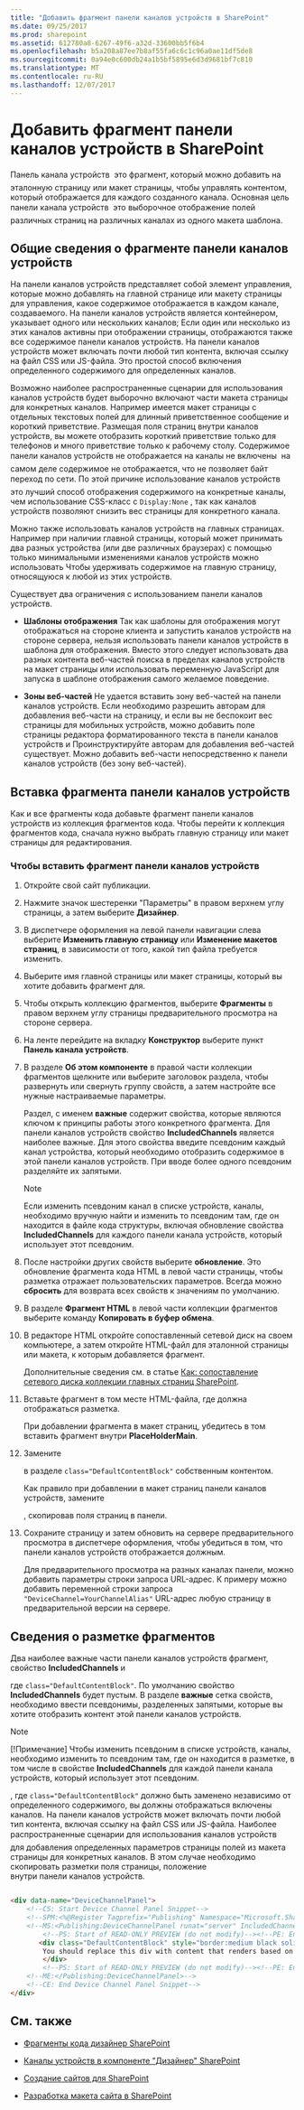 ```yaml
---
title: "Добавить фрагмент панели каналов устройств в SharePoint"
ms.date: 09/25/2017
ms.prod: sharepoint
ms.assetid: 612780a8-6267-49f6-a32d-33600bb5f6b4
ms.openlocfilehash: b5a208a87ee7b8af55fa6c6c1c96a0ae11df5de8
ms.sourcegitcommit: 0a94e0c600db24a1b5bf5895e6d3d9681bf7c810
ms.translationtype: MT
ms.contentlocale: ru-RU
ms.lasthandoff: 12/07/2017
---
```

# <a name="add-a-device-channel-panel-snippet-in-sharepoint"></a>Добавить фрагмент панели каналов устройств в SharePoint

Панель канала устройств  это фрагмент, который можно добавить на эталонную страницу или макет страницы, чтобы управлять контентом, который отображается для каждого созданного канала. Основная цель панели канала устройств  это выборочное отображение полей различных страниц на различных каналах из одного макета шаблона.

## <a name="introduction-to-the-device-channel-panel-snippet"></a>Общие сведения о фрагменте панели каналов устройств
<a name="Introduction"> </a>

На панели каналов устройств представляет собой элемент управления, которые можно добавлять на главной странице или макету страницы для управления, какое содержимое отображается в каждом канале, создаваемого. На панели каналов устройств является контейнером, указывает одного или нескольких каналов; Если один или несколько из этих каналов активны при отображении страницы, отображаются также все содержимое панели каналов устройств. На панели каналов устройств может включать почти любой тип контента, включая ссылку на файл CSS или JS-файла. Это простой способ включения определенного содержимого для определенных каналов.
  
    
    
Возможно наиболее распространенные сценарии для использования каналов устройств будет выборочно включают части макета страницы для конкретных каналов. Например имеется макет страницы с отдельных текстовых полей для длинный приветственное сообщение и короткий приветствие. Размещая поля страниц внутри каналов устройств, вы можете отобразить короткий приветствие только для телефонов и много приветствие только к рабочему столу. Содержимое панели каналов устройств не отображается на каналы не включены  на самом деле содержимое не отображается, что не позволяет байт переход по сети. По этой причине использование каналов устройств  это лучший способ отображения содержимого на конкретные каналы, чем использование CSS-класс с  `Display:None` , так как каналов устройств позволяют снизить вес страницы для конкретного канала.
  
    
    
Можно также использовать каналов устройств на главных страницах. Например при наличии главной страницы, который может принимать два разных устройства (или две различных браузерах) с помощью только минимальными изменениями каналов устройств можно использовать Чтобы удерживать содержимое на главную страницу, относящуюся к любой из этих устройств.
  
    
    
Существует два ограничения с использованием панели каналов устройств.
  
    
    

- **Шаблоны отображения** Так как шаблоны для отображения могут отображаться на стороне клиента и запустить каналов устройств на стороне сервера, нельзя использовать панели каналов устройств в шаблона для отображения. Вместо этого следует использовать два разных контента веб-частей поиска в пределах каналов устройств на макет страницы или использовать переменную JavaScript для запуска в шаблоне отображения самого желаемое поведение.
    
  
- **Зоны веб-частей** Не удается вставить зону веб-частей на панели каналов устройств. Если необходимо разрешить авторам для добавления веб-части на страницу, и если вы не беспокоит вес страницы для мобильных устройств, можно добавить поле страницы редактора форматированного текста в панели каналов устройств и Проинструктируйте авторам для добавления веб-частей существует. Можно добавить веб-части непосредственно к панели каналов устройств (без зону веб-частей).
    
  

## <a name="inserting-a-device-channel-panel-snippet"></a>Вставка фрагмента панели каналов устройств
<a name="InsertSnippet"> </a>

Как и все фрагменты кода добавьте фрагмент панели каналов устройств из коллекция фрагментов кода. Чтобы перейти к коллекция фрагментов кода, сначала нужно выбрать главную страницу или макет страницы для редактирования.
  
    
    

### <a name="to-insert-a-device-channel-panel-snippet"></a>Чтобы вставить фрагмент панели каналов устройств


1. Откройте свой сайт публикации.
    
  
2. Нажмите значок шестеренки "Параметры" в правом верхнем углу страницы, а затем выберите **Дизайнер**.
    
  
3. В диспетчере оформления на левой панели навигации слева выберите **Изменить главную страницу** или **Изменение макетов страниц**, в зависимости от того, какой тип файла требуется изменить.
    
  
4. Выберите имя главной страницы или макет страницы, который вы хотите добавить фрагмент для.
    
  
5. Чтобы открыть коллекцию фрагментов, выберите **Фрагменты** в правом верхнем углу страницы предварительного просмотра на стороне сервера.
    
  
6. На ленте перейдите на вкладку **Конструктор** выберите пункт **Панель канала устройств**.
    
  
7. В разделе **Об этом компоненте** в правой части коллекции фрагментов щелкните или выберите заголовок раздела, чтобы развернуть или свернуть группу свойств, а затем настройте все нужные настраиваемые параметры.
    
    Раздел, с именем **важные** содержит свойства, которые являются ключом к принципы работы этого конкретного фрагмента. Для панели каналов устройств свойство **IncludedChannels** является наиболее важные. Для этого свойства введите псевдоним каждый канал устройства, который необходимо отобразить содержимое в этой панели каналов устройств. При вводе более одного псевдоним разделяйте их запятыми.
    
    > [!NOTE]
    > Если изменить псевдоним канал в списке устройств, каналы, необходимо вручную найти и изменить то псевдоним там, где он находится в файле кода структуры, включая обновление свойства **IncludedChannels** для каждого панели канала устройств, который использует этот псевдоним.

8. После настройки других свойств выберите **обновление**. Это обновление фрагмента кода HTML в левой части страницы, чтобы разметка отражает пользовательских параметров. Всегда можно **сбросить** для возврата всех свойств к значениям по умолчанию.
    
  
9. В разделе **Фрагмент HTML** в левой части коллекции фрагментов выберите команду **Копировать в буфер обмена**.
    
  
10. В редакторе HTML откройте сопоставленный сетевой диск на своем компьютере, а затем откройте HTML-файл для эталонной страницы или макета, к которым добавляется фрагмент.
    
    Дополнительные сведения см. в статье  [Как: сопоставление сетевого диска коллекции главных страниц SharePoint](how-to-map-a-network-drive-to-the-sharepoint-master-page-gallery.md).
    
  
11. Вставьте фрагмент в том месте HTML-файла, где должна отображаться разметка.
    
    При добавлении фрагмента в макет страниц, убедитесь в том вставить фрагмент внутри **PlaceHolderMain**.
    
  
12. Замените **<div>** в разделе `class="DefaultContentBlock"` собственным контентом.
    
    Как правило при добавлении в макет страниц панели каналов устройств, замените **<div>**, скопировав поля страниц в панели.
    
  
13. Сохраните страницу и затем обновить на сервере предварительного просмотра в диспетчере оформления, чтобы убедиться в том, что панели каналов устройств отображается должным.
    
    Для предварительного просмотра на разных каналах панели, можно добавить параметры строки запроса URL-адрес. К примеру можно добавить переменной строки запроса  `"DeviceChannel=YourChannelAlias"` URL-адрес любую страницу в предварительной версии на сервере.
    
  

## <a name="understanding-the-snippet-markup"></a>Сведения о разметке фрагментов
<a name="UnderstandMarkup"> </a>

Два наиболее важные части панели каналов устройств фрагмент, свойство **IncludedChannels** и **<div>** где `class="DefaultContentBlock"`. По умолчанию свойство **IncludedChannels** будет пустым. В разделе **важные** сетка свойств, необходимо ввести псевдонимы, разделенных запятыми, которые вы хотите отобразить контент этой панели каналов устройств.
  
> [!NOTE]
> [!Примечание] Чтобы изменить псевдоним в списке устройств, каналы, необходимо изменить то псевдоним там, где он находится в разметке, в том числе в свойстве **IncludedChannels** для каждой панели канала устройств, который использует этот псевдоним.
  
    
    

**<div>**, где `class="DefaultContentBlock"` должно быть заменено независимо от определенного содержимого, вы должны отображаться включены каналов. На панели каналов устройств может включать почти любой тип контента, включая ссылку на файл CSS или JS-файла. Наиболее распространенные сценарии для использования каналов устройств  для добавления определенных параметров страницы полей из макета страницы для конкретных каналов. В этом случае необходимо скопировать разметки поля страницы, положение **<div>** внутри панели каналов устройств.
  
    
    



```HTML

<div data-name="DeviceChannelPanel">
    <!--CS: Start Device Channel Panel Snippet-->
    <!--SPM:<%@Register Tagprefix="Publishing" Namespace="Microsoft.SharePoint.Publishing.WebControls" Assembly="Microsoft.SharePoint.Publishing, Version=15.0.0.0, Culture=neutral, PublicKeyToken=71e9bce111e9429c"%>-->
    <!--MS:<Publishing:DeviceChannelPanel runat="server" IncludedChannels="MyPhoneChannel, MyTabletChannel">-->
        <!--PS: Start of READ-ONLY PREVIEW (do not modify)--><!--PE: End of READ-ONLY PREVIEW-->
       <div class="DefaultContentBlock" style="border:medium black solid; background:yellow; color:black; margin:20px; padding:10px;">
        You should replace this div with content that renders based on your Device Channel Panel Properties.    
        </div>
        <!--PS: Start of READ-ONLY PREVIEW (do not modify)--><!--PE: End of READ-ONLY PREVIEW-->
    <!--ME:</Publishing:DeviceChannelPanel>-->
    <!--CE: End Device Channel Panel Snippet-->
</div>

```


## <a name="see-also"></a>См. также
<a name="AdditionalResources"> </a>


-  [Фрагменты кода дизайнер SharePoint](sharepoint-design-manager-snippets.md)
    
  
-  [Каналы устройств в компоненте "Дизайнер" SharePoint](sharepoint-design-manager-device-channels.md)
    
  
-  [Создание сайтов для SharePoint](build-sites-for-sharepoint.md)
    
  
-  [Разработка макета сайта в SharePoint](develop-the-site-design-in-sharepoint.md)
    
  

